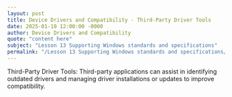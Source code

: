 ```yaml
---
layout: post
title: Device Drivers and Compatibility - Third-Party Driver Tools
date: 2025-01-10 12:00:00 -0000
author: Device Drivers and Compatibility
quote: "content here"
subject: "Lesson 13 Supporting Windows standards and specifications"
permalink: "/Lesson 13 Supporting Windows standards and specifications/Device Drivers and Compatibility/Device Drivers and Compatibility - Third-Party Driver Tools"
---
```


Third-Party Driver Tools: Third-party applications can assist in identifying outdated drivers and managing driver installations or updates to improve compatibility.
